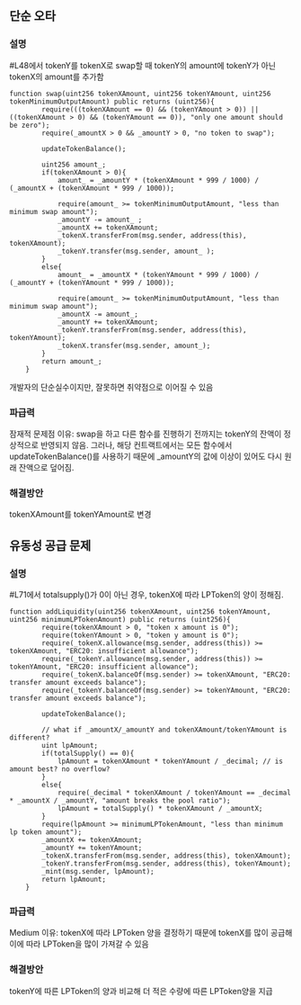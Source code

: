 ## 단순 오타
### 설명
#L48에서 tokenY를 tokenX로 swap할 때 tokenY의 amount에 tokenY가 아닌 tokenX의 amount를 추가함
```
function swap(uint256 tokenXAmount, uint256 tokenYAmount, uint256 tokenMinimumOutputAmount) public returns (uint256){
        require(((tokenXAmount == 0) && (tokenYAmount > 0)) || ((tokenXAmount > 0) && (tokenYAmount == 0)), "only one amount should be zero");
        require(_amountX > 0 && _amountY > 0, "no token to swap");

        updateTokenBalance();
        
        uint256 amount_;
        if(tokenXAmount > 0){
            amount_ = _amountY * (tokenXAmount * 999 / 1000) / (_amountX + (tokenXAmount * 999 / 1000));
            
            require(amount_ >= tokenMinimumOutputAmount, "less than minimum swap amount");
            _amountY -= amount_ ;
            _amountX += tokenXAmount;
            _tokenX.transferFrom(msg.sender, address(this), tokenXAmount);
            _tokenY.transfer(msg.sender, amount_ );
        }
        else{
            amount_ = _amountX * (tokenYAmount * 999 / 1000) / (_amountY + (tokenYAmount * 999 / 1000));

            require(amount_ >= tokenMinimumOutputAmount, "less than minimum swap amount");
            _amountX -= amount_;
            _amountY += tokenXAmount;
            _tokenY.transferFrom(msg.sender, address(this), tokenYAmount);
            _tokenX.transfer(msg.sender, amount_);
        }
        return amount_;
    }
```
개발자의 단순실수이지만, 잘못하면 취약점으로 이어질 수 있음
### 파급력
잠재적 문제점
이유: swap을 하고 다른 함수를 진행하기 전까지는 tokenY의 잔액이 정상적으로 반영되지 않음.
그러나, 해당 컨트랙트에서는 모든 함수에서 updateTokenBalance()를 사용하기 때문에 _amountY의 값에 이상이 있어도 다시 원래 잔액으로 덮어짐.

### 해결방안
tokenXAmount를 tokenYAmount로 변경

## 유동성 공급 문제
### 설명
#L71에서 totalsupply()가 0이 아닌 경우, tokenX에 따라 LPToken의 양이 정해짐.
```
function addLiquidity(uint256 tokenXAmount, uint256 tokenYAmount, uint256 minimumLPTokenAmount) public returns (uint256){
        require(tokenXAmount > 0, "token x amount is 0");
        require(tokenYAmount > 0, "token y amount is 0");
        require(_tokenX.allowance(msg.sender, address(this)) >= tokenXAmount, "ERC20: insufficient allowance");
        require(_tokenY.allowance(msg.sender, address(this)) >= tokenYAmount, "ERC20: insufficient allowance");
        require(_tokenX.balanceOf(msg.sender) >= tokenXAmount, "ERC20: transfer amount exceeds balance");
        require(_tokenY.balanceOf(msg.sender) >= tokenYAmount, "ERC20: transfer amount exceeds balance");
        
        updateTokenBalance();

        // what if _amountX/_amountY and tokenXAmount/tokenYAmount is different?
        uint lpAmount;
        if(totalSupply() == 0){
            lpAmount = tokenXAmount * tokenYAmount / _decimal; // is amount best? no overflow?
        }
        else{
            require(_decimal * tokenXAmount / tokenYAmount == _decimal * _amountX / _amountY, "amount breaks the pool ratio");
            lpAmount = totalSupply() * tokenXAmount / _amountX;
        }
        require(lpAmount >= minimumLPTokenAmount, "less than minimum lp token amount");
        _amountX += tokenXAmount;
        _amountY += tokenYAmount;
        _tokenX.transferFrom(msg.sender, address(this), tokenXAmount);
        _tokenY.transferFrom(msg.sender, address(this), tokenYAmount);
        _mint(msg.sender, lpAmount);
        return lpAmount;
    }
```
### 파급력
Medium
이유: tokenX에 따라 LPToken 양을 결정하기 때문에 tokenX를 많이 공급해 이에 따라 LPToken을 많이 가져갈 수 있음

### 해결방안
tokenY에 따른 LPToken의 양과 비교해 더 적은 수량에 따른 LPToken양을 지급



